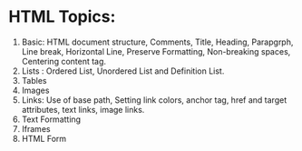 # HTML Topics:
1) Basic: HTML document structure, Comments, Title, Heading, Parapgrph, Line break, Horizontal Line, Preserve Formatting, Non-breaking spaces, Centering content tag.
2) Lists : Ordered List, Unordered List and Definition List.
3) Tables
4) Images
5) Links: Use of base path, Setting link colors, anchor tag, href and target attributes, text links, image links.
6) Text Formatting
7) Iframes
8) HTML Form
